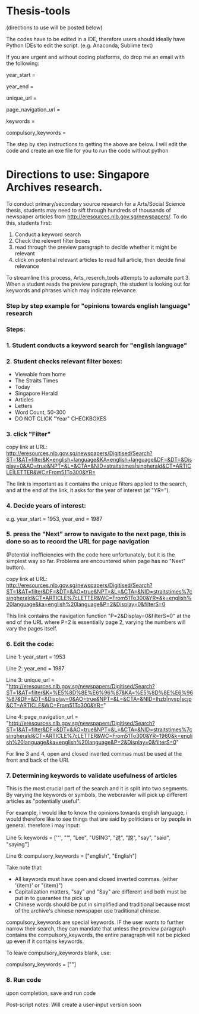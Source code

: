 # Thesis-tools
(directions to use will be posted below)

The codes have to be edited in a IDE, therefore users should ideally have Python IDEs to edit the script. (e.g. Anaconda, Sublime text)  

If you are urgent and without coding platforms, do drop me an email with the following: 

year_start = 

year_end = 

unique_url = 

page_navigation_url = 

keywords = 

compulsory_keywords = 

The step by step instructions to getting the above are below. 
I will edit the code and create an exe file for you to run the code without python

# Directions to use: Singapore Archives research.
To conduct primary/secondary source research for a Arts/Social Science thesis, students may need to sift through hundreds of thousands of newspaper articles from http://eresources.nlb.gov.sg/newspapers/. To do this, students first:
1. Conduct a keyword search
2. Check the relevent filter boxes
3. read through the preview paragraph to decide whether it might be relevant
4. click on potential relevant articles to read full article, then decide final relevance

To streamline this process, Arts_reserch_tools attempts to automate part 3. When a student reads the preview paragraph, the student is looking out for keywords and phrases which may indicate relevance. 

### Step by step example for "opinions towards english language" research
### Steps:
### 1. Student conducts a keyword search for "english language"

### 2. Student checks relevant filter boxes:

- Viewable from home
- The Straits Times
- Today 
- Singapore Herald
- Articles
- Letters
- Word Count, 50-300
- DO NOT CLICK "Year" CHECKBOXES

### 3. click "Filter"

copy link at URL:
http://eresources.nlb.gov.sg/newspapers/Digitised/Search?ST=1&AT=filter&K=english+language&KA=english+language&DF=&DT=&Display=0&AO=true&NPT=&L=&CTA=&NID=straitstimes|singherald&CT=ARTICLE|LETTER&WC=From51To300&YR=

The link is important as it contains the unique filters applied to the search, and at the end of the link, it asks for the year of interest (at "YR="). 

### 4. Decide years of interest:

e.g. year_start = 1953, year_end = 1987

### 5. press the "Next" arrow to navigate to the next page, this is done so as to record the URL for page navigation
(Potential inefficiencies with the code here unfortunately, but it is the simplest way so far. Problems are encountered when page has no "Next" button). 

copy link at URL: http://eresources.nlb.gov.sg/newspapers/Digitised/Search?ST=1&AT=filter&DF=&DT=&AO=true&NPT=&L=&CTA=&NID=straitstimes%7csingherald&CT=ARTICLE%7cLETTER&WC=From51To300&YR=&k=english%20language&ka=english%20language&P=2&Display=0&filterS=0

This link contains the navigation function "P=2&Display=0&filterS=0" at the end of the URL where P=2 is essentially page 2, varying the numbers will vary the pages itself.

### 6. Edit the code:

Line 1: year_start = 1953

Line 2: year_end = 1987

Line 3: unique_url = "http://eresources.nlb.gov.sg/newspapers/Digitised/Search?ST=1&AT=filter&K=%E5%8D%8E%E6%96%87&KA=%E5%8D%8E%E6%96%87&DF=&DT=&Display=0&AO=true&NPT=&L=&CTA=&NID=lhzb|nysp|scjp&CT=ARTICLE&WC=From51To300&YR="

Line 4: page_navigation_url = "http://eresources.nlb.gov.sg/newspapers/Digitised/Search?ST=1&AT=filter&DF=&DT=&AO=true&NPT=&L=&CTA=&NID=straitstimes%7csingherald&CT=ARTICLE%7cLETTER&WC=From51To300&YR=1960&k=english%20language&ka=english%20language&P=2&Display=0&filterS=0"

For line 3 and 4, open and closed inverted commas must be used at the front and back of the URL

### 7. Determining keywords to validate usefulness of articles

This is the most crucial part of the search and it is split into two segments. By varying the keywords or symbols, the webcrawler will pick up different articles as "potentially useful".

For example, i would like to know the opinions towards english language, i would therefore like to see things that are said by politicians or by people in general. therefore i may input:

Line 5: keywords = ['"', "'", "Lee", "USING", "说", "說", "say", "said", "saying"]

Line 6: compulsory_keywords = ["english", "English"] 

Take note that:
- All keywords must have open and closed inverted commas. (either '{item}' or "{item}")
- Capitalization matters, "say" and "Say" are different and both must be put in to guarantee the pick up 
- Chinese words should be put in simplified and traditional because most of the archive's chinese newspaper use traditional chinese. 

compulsory_keywords are special keywords. IF the user wants to further narrow their search, they can mandate that unless the preview paragraph contains the compulsory_keywords, the entire paragraph will not be picked up even if it contains keywords. 

To leave compulsory_keywords blank, use: 

compulsory_keywords = [""]

### 8. Run code
upon completion, save and run code


Post-script notes: Will create a user-input version soon 





